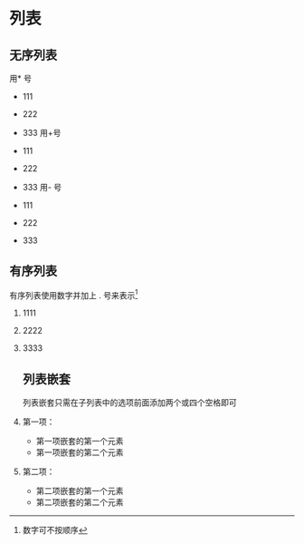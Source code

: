 # 列表

## 无序列表

用* 号

* 111

* 222

* 333
  用+号
+ 111

+ 222

+ 333
  用- 号
- 111

- 222

- 333

## 有序列表

有序列表使用数字并加上 . 号来表示[^1]

1. 1111

2. 2222

3. 3333
   
   ## 列表嵌套
   
   列表嵌套只需在子列表中的选项前面添加两个或四个空格即可

4. 第一项：
   
   - 第一项嵌套的第一个元素
   - 第一项嵌套的第二个元素

5. 第二项：
   
   - 第二项嵌套的第一个元素
   - 第二项嵌套的第二个元素

[^1]: 数字可不按顺序
